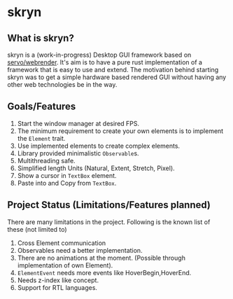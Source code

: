 # skryn

## What is skryn?

skryn is a (work-in-progress) Desktop GUI framework based on [servo/webrender](https://github.com/servo/webrender). It's aim is to have a pure rust implementation of a framework that is easy to use and extend. The motivation behind starting skryn was to get a simple hardware based rendered GUI without having any other web technologies be in the way.

## Goals/Features

1. Start the window manager at desired FPS.
2. The minimum requirement to create your own elements is to implement the `Element` trait.
3. Use implemented elements to create complex elements.
4. Library provided minimalistic `Observable`s. 
5. Multithreading safe.
6. Simplified length Units (Natural, Extent, Stretch, Pixel).
7. Show a cursor in `TextBox` element.
8. Paste into and Copy from `TextBox`.

## Project Status (Limitations/Features planned)

There are many limitations in the project. Following is the known list of these (not limited to)

1. Cross Element communication
2. Observables need a better implementation.
3. There are no animations at the moment. (Possible through implementation of own Element).
4. `ElementEvent` needs more events like HoverBegin,HoverEnd.
5. Needs z-index like concept.
6. Support for RTL languages.
